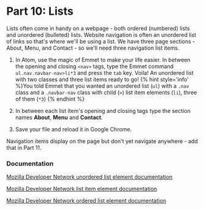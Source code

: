 # Part 10: Lists

Lists often come in handy on a webpage - both ordered (numbered) lists and unordered (bulleted) lists.  Website navigation is often an unordered list of links so that's where we'll be using a list. We have three page sections - About, Menu, and Contact - so we'll need three navigation list items.

 1. In Atom, use the magic of Emmet to make your life easier.  In between the opening and closing `<nav>` tags, type the Emmet command `ul.nav.navbar-nav>li*3` and press the `tab` key.  Voila! An unordered list with two classes and three list items ready to go!
 {% hint style='info' %}You told Emmet that you wanted an unordered list (`ul`) with a `.nav` class and a `.navbar-nav` class with child (`>`) list item elements (`li`), three of them (`*3`) {% endhint %}
 
 2. In between each list item's opening and closing tags type the section names **About**, **Menu** and **Contact**.
 
 3. Save your file and reload it in Google Chrome.
 
Navigation items display on the page but don't yet navigate anywhere - add that in Part 11.

### Documentation

[Mozilla Developer Network unordered list element documentation](https://developer.mozilla.org/en-US/docs/Web/HTML/Element/ul)

[Mozilla Developer Network list item element documentation](https://developer.mozilla.org/en-US/docs/Web/HTML/Element/li)

[Mozilla Developer Network ordered list element documentation](https://developer.mozilla.org/en-US/docs/Web/HTML/Element/ol)